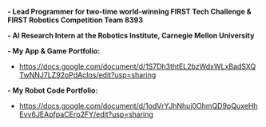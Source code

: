 **- Lead Programmer for two-time world-winning FIRST Tech Challenge & FIRST Robotics Competition Team 8393**

**- AI Research Intern at the Robotics Institute, Carnegie Mellon University**

**- My App & Game Portfolio:**

- https://docs.google.com/document/d/1S7Dh3thtEL2bzWdxWLxBadSXQTwNNJ7LZ92oPdAcIos/edit?usp=sharing

**- My Robot Code Portfolio:**

- https://docs.google.com/document/d/1odVrYJhNhuj0OhmQD9pQuxeHhEvv6JEApfpaCErp2FY/edit?usp=sharing
